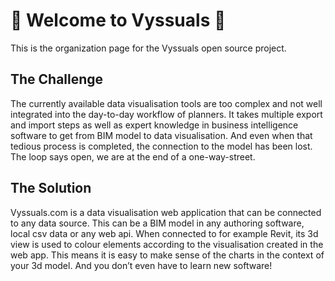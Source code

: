 # 👋 Welcome to Vyssuals 🌈
This is the organization page for the Vyssuals open source project.

## The Challenge
The currently available data visualisation tools are too complex and not well integrated into the day-to-day workflow of planners. It takes multiple export and import steps as well as expert knowledge in business intelligence software to get from BIM model to data visualisation. And even when that tedious process is completed, the connection to the model has been lost. The loop says open, we are at the end of a one-way-street.
## The Solution
Vyssuals.com is a data visualisation web application that can be connected to any data source. This can be a BIM model in any authoring software, local csv data or any web api. When connected to for example Revit, its 3d view is used to colour elements according to the visualisation created in the web app. This means it is easy to make sense of the charts in the context of your 3d model. And you don’t even have to learn new software!

